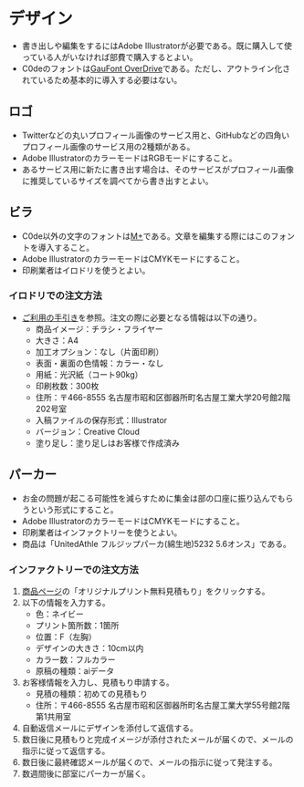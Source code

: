# デザイン
- 書き出しや編集をするにはAdobe Illustratorが必要である。既に購入して使っている人がいなければ部費で購入するとよい。
- C0deのフォントは[GauFont OverDrive](https://cute-freefont.flop.jp/overdrive.html)である。ただし、アウトライン化されているため基本的に導入する必要はない。

## ロゴ
- Twitterなどの丸いプロフィール画像のサービス用と、GitHubなどの四角いプロフィール画像のサービス用の2種類がある。
- Adobe IllustratorのカラーモードはRGBモードにすること。
- あるサービス用に新たに書き出す場合は、そのサービスがプロフィール画像に推奨しているサイズを調べてから書き出すとよい。

## ビラ
- C0de以外の文字のフォントは[M+](https://mplus-fonts.osdn.jp/about.html)である。文章を編集する際にはこのフォントを導入すること。
- Adobe IllustratorのカラーモードはCMYKモードにすること。
- 印刷業者はイロドリを使うとよい。
### イロドリでの注文方法
- [ご利用の手引き](https://www.iro-dori.net/guide/tutorial/first/002-2.html)を参照。注文の際に必要となる情報は以下の通り。
    - 商品イメージ：チラシ・フライヤー
    - 大きさ：A4
    - 加工オプション：なし（片面印刷）
    - 表面・裏面の色情報：カラー・なし
    - 用紙：光沢紙（コート90kg）
    - 印刷枚数：300枚
    - 住所：〒466-8555 名古屋市昭和区御器所町名古屋工業大学20号館2階202号室
    - 入稿ファイルの保存形式：Illustrator
    - バージョン：Creative Cloud
    - 塗り足し：塗り足しはお客様で作成済み

## パーカー
- お金の問題が起こる可能性を減らすために集金は部の口座に振り込んでもらうという形式にすること。
- Adobe IllustratorのカラーモードはCMYKモードにすること。
- 印刷業者はインファクトリーを使うとよい。
- 商品は「UnitedAthle フルジップパーカ(綿生地)5232 5.6オンス」である。
### インファクトリーでの注文方法
1. [商品ページ](https://www.infac-planning.com/item/detail.html?product_id=613)の「オリジナルプリント無料見積もり」をクリックする。
1. 以下の情報を入力する。
    - 色：ネイビー
    - プリント箇所数：1箇所
    - 位置：F（左胸）
    - デザインの大きさ：10cm以内
    - カラー数：フルカラー
    - 原稿の種類：aiデータ
1. お客様情報を入力し、見積もり申請する。
    - 見積の種類：初めての見積もり
    - 住所：〒466-8555 名古屋市昭和区御器所町名古屋工業大学55号館2階第1共用室
1. 自動返信メールにデザインを添付して返信する。
1. 数日後に見積もりと完成イメージが添付されたメールが届くので、メールの指示に従って返信する。
1. 数日後に最終確認メールが届くので、メールの指示に従って発注する。
1. 数週間後に部室にパーカーが届く。
